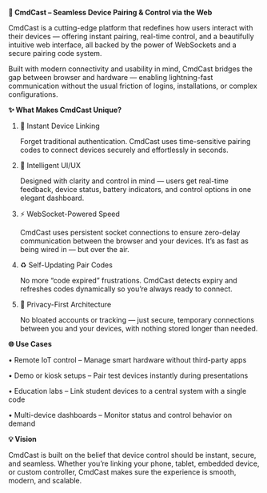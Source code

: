 
**🚀 CmdCast – Seamless Device Pairing & Control via the Web**


CmdCast is a cutting-edge platform that redefines how users interact with their devices — offering instant pairing, real-time control, and a beautifully intuitive web interface, all backed by the power of WebSockets and a secure pairing code system.

Built with modern connectivity and usability in mind, CmdCast bridges the gap between browser and hardware — enabling lightning-fast communication without the usual friction of logins, installations, or complex configurations.


**✨ What Makes CmdCast Unique?**


1. 🔗 Instant Device Linking

	Forget traditional authentication. CmdCast uses time-sensitive pairing codes to connect devices securely and effortlessly in seconds.
  
2. 🧠 Intelligent UI/UX

	Designed with clarity and control in mind — users get real-time feedback, device status, battery indicators, and control options in one elegant dashboard.

3. ⚡ WebSocket-Powered Speed

	CmdCast uses persistent socket connections to ensure zero-delay communication between the browser and your devices. It’s as fast as being wired in — but over the air.

4. ♻️ Self-Updating Pair Codes

	No more “code expired” frustrations. CmdCast detects expiry and refreshes codes dynamically so you’re always ready to connect.

5. 🔐 Privacy-First Architecture

	No bloated accounts or tracking — just secure, temporary connections between you and your devices, with nothing stored longer than needed.


**🌐 Use Cases**


• Remote IoT control – Manage smart hardware without third-party apps

• Demo or kiosk setups – Pair test devices instantly during presentations

• Education labs – Link student devices to a central system with a single code

• Multi-device dashboards – Monitor status and control behavior on demand


**💡 Vision**

CmdCast is built on the belief that device control should be instant, secure, and seamless. Whether you’re linking your phone, tablet, embedded device, or custom controller, CmdCast makes sure the experience is smooth, modern, and scalable.
